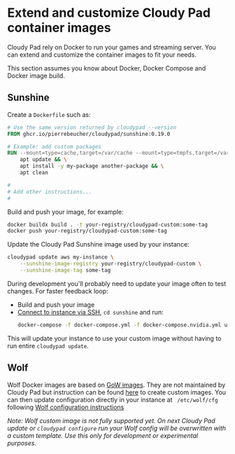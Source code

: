 # Extend and customize Cloudy Pad container images

Cloudy Pad rely on Docker to run your games and streaming server. You can extend and customize the container images to fit your needs.

This section assumes you know about Docker, Docker Compose and Docker image build.

## Sunshine

Create a `Dockerfile` such as:

```Dockerfile
# Use the same version returned by cloudypad --version
FROM ghcr.io/pierrebeucher/cloudypad/sunshine:0.19.0

# Example: add custom packages
RUN --mount=type=cache,target=/var/cache --mount=type=tmpfs,target=/var/log \
    apt update && \
    apt install -y my-package another-package && \
    apt clean

#
# Add other instructions...
#
```

Build and push your image, for example:

```sh
docker buildx build . -t your-registry/cloudypad-custom:some-tag
docker push your-registry/cloudypad-custom:some-tag
```

Update the Cloudy Pad Sunshine image used by your instance:

```sh
cloudypad update aws my-instance \
    --sunshine-image-registry your-registry/cloudypad-custom \
    --sunshine-image-tag some-tag
```

During development you'll probably need to update your image often to test changes. For faster feedback loop:
- Build and push your image
- [Connect to instance via SSH](../usage/ssh.md), `cd sunshine` and run:
  ```sh
  docker-compose -f docker-compose.yml -f docker-compose.nvidia.yml up -d --pull always
  ```

This will update your instance to use your custom image without having to run entire `cloudypad update`.

## Wolf

Wolf Docker images are based on [GoW images](https://github.com/games-on-whales/gow). They are not maintained by Cloudy Pad but instruction can be found [here](https://games-on-whales.github.io/wolf/stable/apps/index.html#_build_your_own) to create custom images. You can then update configuration directly in your instance at ` /etc/wolf/cfg` following [Wolf configuration instructions](https://games-on-whales.github.io/wolf/stable/user/configuration.html)

_Note: Wolf custom image is not fully supported yet. On next Cloudy Pad update or `cloudypad configure` run your Wolf config will be overwritten with a custom template. Use this only for development or experimental purposes._